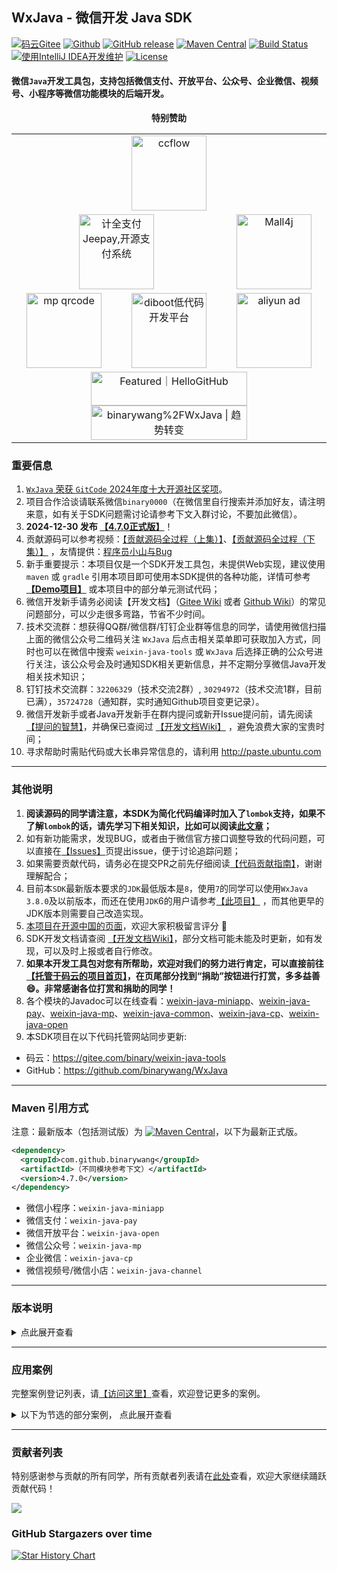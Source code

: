 ## WxJava - 微信开发 Java SDK

[![码云Gitee](https://gitee.com/binary/weixin-java-tools/badge/star.svg?theme=blue)](https://gitee.com/binary/weixin-java-tools)
[![Github](https://img.shields.io/github/stars/binarywang/WxJava?logo=github&style=flat)](https://github.com/binarywang/WxJava)
[![GitHub release](https://img.shields.io/github/release/binarywang/WxJava.svg)](https://github.com/binarywang/WxJava/releases)
[![Maven Central](https://img.shields.io/maven-central/v/com.github.binarywang/wx-java.svg)](http://mvnrepository.com/artifact/com.github.binarywang/wx-java)
[![Build Status](https://img.shields.io/circleci/project/github/binarywang/WxJava/develop.svg?sanitize=true)](https://circleci.com/gh/binarywang/WxJava/tree/develop)
[![使用IntelliJ IDEA开发维护](https://img.shields.io/badge/IntelliJ%20IDEA-支持-blue.svg)](https://www.jetbrains.com/?from=WxJava-weixin-java-tools)
[![License](https://img.shields.io/badge/License-Apache%202.0-blue.svg)](https://opensource.org/licenses/Apache-2.0)

#### 微信`Java`开发工具包，支持包括微信支付、开放平台、公众号、企业微信、视频号、小程序等微信功能模块的后端开发。
<div align="center">
  <b>特别赞助</b>
</div>
<table align="center" cellspacing="0" cellpadding="0" width="500">
  <tr>
    <td align="center" valign="middle" colspan="3">
      <a href="http://www.ccflow.org/?from=wxjava" target="_blank">
        <img height="120" src="https://ccfast.cc/AD/ccflow2.png" alt="ccflow">
      </a>
    </td>
  </tr>
  <tr>
    <td align="center" valign="middle" colspan="2">
      <a href="https://www.jeequan.com/product/jeepay.html" target="_blank">
        <img height="120" src="https://jeequan.oss-cn-beijing.aliyuncs.com/jeepay/img/wxjava_jeepay.png" alt="计全支付Jeepay,开源支付系统">
      </a>
    </td>
    <td align="center" valign="middle" colspan="1">
      <a href="https://www.mall4j.com/cn/?statId=9" target="_blank">
        <img height="120" src="https://img.mall4j.com/mall.png" alt="Mall4j">
      </a>
    </td>
  </tr>
  <tr>
    <td align="center" valign="middle">
      <a href="http://mp.weixin.qq.com/mp/homepage?__biz=MzI3MzAwMzk4OA==&hid=1&sn=f31af3bf562b116b061c9ab4edf70b61&scene=18#wechat_redirect" target="_blank">
        <img height="120" src="https://gitee.com/binary/weixin-java-tools/raw/develop/images/qrcodes/mp.png" alt="mp qrcode">
      </a>
    </td>
    <td align="center" valign="middle">
      <a href="https://www.diboot.com?from=wxjava" target="_blank">
        <img height="120" src="https://www.diboot.com/img/diboot_ad.png" alt="diboot低代码开发平台"/>
      </a>
    </td>
    <td align="center" valign="middle">
      <a href="https://www.iyque.cn/" target="_blank">
        <img height="120" src="https://iyque-1251309172.cos.ap-nanjing.myqcloud.com/advert/wxjava.jpg" alt="aliyun ad">
      </a>
    </td>
  </tr>
  <tr>
    <td colspan="3" align="center">
      <a href="https://hellogithub.com/repository/6de6147050c94db4aedfd7098d19f8d8" target="_blank">
        <img src="https://api.hellogithub.com/v1/widgets/recommend.svg?rid=6de6147050c94db4aedfd7098d19f8d8&claim_uid=mwKh0tILBfjlezR" 
            alt="Featured｜HelloGitHub" style="width: 250px; height: 54px;" width="250" height="54" />
      </a>
      <a href="https://trendshift.io/repositories/12152" target="_blank"><img src="https://trendshift.io/api/badge/repositories/12152" alt="binarywang%2FWxJava | 趋势转变" style="width: 250px; height: 55px;" width="250" height="55"/>
      </a>
    </td>
  </tr>
</table>

### 重要信息
1. [`WxJava` 荣获 `GitCode` 2024年度十大开源社区奖项](https://mp.weixin.qq.com/s/wM_UlMsDm3IZ1CPPDvcvQw)。
2. 项目合作洽谈请联系微信`binary0000`（在微信里自行搜索并添加好友，请注明来意，如有关于SDK问题需讨论请参考下文入群讨论，不要加此微信）。
3. **2024-12-30 发布 [【4.7.0正式版】](https://mp.weixin.qq.com/s/_7k-XLYBqeJJhvHWCsdT0A)**！
4. 贡献源码可以参考视频：[【贡献源码全过程（上集）】](https://mp.weixin.qq.com/s/3xUZSATWwHR_gZZm207h7Q)、[【贡献源码全过程（下集）】](https://mp.weixin.qq.com/s/nyzJwVVoYSJ4hSbwyvTx9A) ，友情提供：[程序员小山与Bug](https://space.bilibili.com/473631007)
5. 新手重要提示：本项目仅是一个SDK开发工具包，未提供Web实现，建议使用 `maven` 或 `gradle` 引用本项目即可使用本SDK提供的各种功能，详情可参考 **[【Demo项目】](demo.md)** 或本项目中的部分单元测试代码；
6. 微信开发新手请务必阅读【开发文档】（[Gitee Wiki](https://gitee.com/binary/weixin-java-tools/wikis/Home) 或者 [Github Wiki](https://github.com/binarywang/WxJava/wiki)）的常见问题部分，可以少走很多弯路，节省不少时间。
7. 技术交流群：想获得QQ群/微信群/钉钉企业群等信息的同学，请使用微信扫描上面的微信公众号二维码关注 `WxJava` 后点击相关菜单即可获取加入方式，同时也可以在微信中搜索 `weixin-java-tools` 或 `WxJava` 后选择正确的公众号进行关注，该公众号会及时通知SDK相关更新信息，并不定期分享微信Java开发相关技术知识；
8. 钉钉技术交流群：`32206329`（技术交流2群）, `30294972`（技术交流1群，目前已满），`35724728`（通知群，实时通知Github项目变更记录）。
9. 微信开发新手或者Java开发新手在群内提问或新开Issue提问前，请先阅读[【提问的智慧】](https://github.com/ryanhanwu/How-To-Ask-Questions-The-Smart-Way/blob/master/README-zh_CN.md)，并确保已查阅过 [【开发文档Wiki】](https://github.com/binarywang/WxJava/wiki) ，避免浪费大家的宝贵时间；
10. 寻求帮助时需贴代码或大长串异常信息的，请利用 http://paste.ubuntu.com 

--------------------------------
### 其他说明
1. **阅读源码的同学请注意，本SDK为简化代码编译时加入了`lombok`支持，如果不了解`lombok`的话，请先学习下相关知识，比如可以阅读[此文章](https://mp.weixin.qq.com/s/cUc-bUcprycADfNepnSwZQ)；**
2. 如有新功能需求，发现BUG，或者由于微信官方接口调整导致的代码问题，可以直接在[【Issues】](https://github.com/binarywang/WxJava/issues)页提出issue，便于讨论追踪问题；
3. 如果需要贡献代码，请务必在提交PR之前先仔细阅读[【代码贡献指南】](CONTRIBUTING.md)，谢谢理解配合；
4. 目前本`SDK`最新版本要求的`JDK`最低版本是`8`，使用`7`的同学可以使用`WxJava` `3.8.0`及以前版本，而还在使用`JDK`6的用户请参考[【此项目】]( https://github.com/binarywang/weixin-java-tools-for-jdk6) ，而其他更早的JDK版本则需要自己改造实现。
5. [本项目在开源中国的页面](https://www.oschina.net/p/weixin-java-tools-new)，欢迎大家积极留言评分 🙂
6. SDK开发文档请查阅 [【开发文档Wiki】](https://github.com/binarywang/WxJava/wiki)，部分文档可能未能及时更新，如有发现，可以及时上报或者自行修改。
7. **如果本开发工具包对您有所帮助，欢迎对我们的努力进行肯定，可以直接前往[【托管于码云的项目首页】](http://gitee.com/binary/weixin-java-tools)，在页尾部分找到“捐助”按钮进行打赏，多多益善 😄。非常感谢各位打赏和捐助的同学！**
8. 各个模块的Javadoc可以在线查看：[weixin-java-miniapp](http://binary.ac.cn/weixin-java-miniapp-javadoc/)、[weixin-java-pay](http://binary.ac.cn/weixin-java-pay-javadoc/)、[weixin-java-mp](http://binary.ac.cn/weixin-java-mp-javadoc/)、[weixin-java-common](http://binary.ac.cn/weixin-java-common-javadoc/)、[weixin-java-cp](http://binary.ac.cn/weixin-java-cp-javadoc/)、[weixin-java-open](http://binary.ac.cn/weixin-java-open-javadoc/)
9. 本SDK项目在以下代码托管网站同步更新:
* 码云：https://gitee.com/binary/weixin-java-tools
* GitHub：https://github.com/binarywang/WxJava

---------------------------------
### Maven 引用方式
注意：最新版本（包括测试版）为 [![Maven Central](https://img.shields.io/maven-central/v/com.github.binarywang/wx-java.svg)](http://mvnrepository.com/artifact/com.github.binarywang/wx-java)，以下为最新正式版。

```xml
<dependency>
  <groupId>com.github.binarywang</groupId>
  <artifactId>（不同模块参考下文）</artifactId>
  <version>4.7.0</version>
</dependency>
```

  - 微信小程序：`weixin-java-miniapp`   
  - 微信支付：`weixin-java-pay`
  - 微信开放平台：`weixin-java-open`   
  - 微信公众号：`weixin-java-mp`    
  - 企业微信：`weixin-java-cp`
  - 微信视频号/微信小店：`weixin-java-channel`


---------------------------------
### 版本说明

<details>
<summary>点此展开查看</summary>
  
1. 本项目定为大约每半年左右发布一次正式版，遇到重大问题需修复会及时提交新版本，欢迎大家随时提交 `Pull Request`；
2. 每次代码更新都会自动构建出新版本方便及时尝鲜，版本号格式为 `x.x.x-时间戳`;
3. 发布正式版时，`develop` 分支代码合并进入 `release` 分支），版本号格式为 `X.X.0`（如`2.1.0`，`2.2.0`等）；
4. 每隔一段时间后，会发布测试版本（如`3.6.8.B`，即尾号不为0，并添加B，以区别于正式版），代码仅存在于 `develop` 分支中；
5. 目前最新版本号为 [![Maven Central](https://img.shields.io/maven-central/v/com.github.binarywang/wx-java.svg)](http://mvnrepository.com/artifact/com.github.binarywang/wx-java) ，也可以通过访问以下链接分别查看各个模块最新的版本： 
[【微信支付】](https://central.sonatype.com/artifact/com.github.binarywang/weixin-java-pay/versions) 、[【小程序】](https://central.sonatype.com/artifact/com.github.binarywang/weixin-java-miniapp/versions) 、[【公众号】](https://central.sonatype.com/artifact/com.github.binarywang/weixin-java-mp/versions) 、[【企业微信】](https://central.sonatype.com/artifact/com.github.binarywang/weixin-java-cp/versions)、[【开放平台】](https://central.sonatype.com/artifact/com.github.binarywang/weixin-java-open/versions)、[【视频号】](https://central.sonatype.com/artifact/com.github.binarywang/weixin-java-channel/versions)


</details>

----------------------------------
### 应用案例
完整案例登记列表，请[【访问这里】](https://github.com/binarywang/WxJava/issues/729)查看，欢迎登记更多的案例。

<details>
<summary>以下为节选的部分案例， 点此展开查看</summary>

#### 开源项目：
- 基于微信公众号的签到、抽奖、发送弹幕程序：https://github.com/workcheng/weiya
- Jeepay 支付系统：https://gitee.com/jeequan/jeepay
- 微同商城：https://gitee.com/fuyang_lipengjun/platform
- 微信点餐系统：https://github.com/sqmax/springboot-project
- 专注批量推送的小而美的工具：https://github.com/rememberber/WePush
- yshop意象商城系统：https://gitee.com/guchengwuyue/yshopmall
- wx-manage（微信公众号管理项目）：https://github.com/niefy/wx-manage
- 基于若依开发的微信公众号管理系统：https://gitee.com/joolun/JooLun-wx
- SAAS微信小程序电商：https://gitee.com/wei-it/weiit-saas
- mall4j 电商商城系统：https://gitee.com/gz-yami/mall4j

#### 小程序：
- （京东）友家铺子，友家铺子店长版，京粉精选
- [喵星人贴吧助手(扫码关注)](http://p98ahz3tg.bkt.clouddn.com/miniappqrcode.jpg)
- 树懒揽书+
- 广廉快线，鹏城巴士等
- 当燃挑战、sportlight轻灵运动
- 360考试宝典
- 民医台
- 来一团商家版
- 史必达（史丹利）
- 嘀嗒云印
- 维沃吼吼
- 王朝社区（比亚迪新能源社区）
- 极吼吼手机上门回收换新
- 未来信封 
- 5G惠享
- 生菜wordpress转小程序
- 丽日购

#### 公众号：
- 中国电信上海网厅（sh_189）
- E答平台
- 宁夏生鲜365
- 通服货滴
- 神龙养车
- 沃音乐商务智能
- 光环云社群
- 手机排队
- [全民约跑健身便利店](http://www.oneminsport.com/)
- 民医台
- YshopMall
- 好行景区直通车以及全国40多个公众号
- 我奥篮球公众号
- 未来信封官微
- 银川智云问诊
- 5G惠享

#### 企业微信：
- HTC企业微信
- 掌上史丹利
- 药店益

#### 其他：
- 高善人力资源
- 小猪餐餐
- 餐饮系统
- 微信公众号管理系统：http://demo.joolun.com
- 锐捷网络：Saleslink

</details>

----------------------------------
### 贡献者列表
特别感谢参与贡献的所有同学，所有贡献者列表请在[此处](https://github.com/binarywang/WxJava/graphs/contributors)查看，欢迎大家继续踊跃贡献代码！

<a href="https://github.com/binarywang/WxJava/graphs/contributors">
  <img src="https://contrib.rocks/image?repo=binarywang/WxJava" />
</a>

### GitHub Stargazers over time
[![Star History Chart](https://api.star-history.com/svg?repos=binarywang/WxJava&type=Date)](https://star-history.com/#binarywang/WxJava&Date)
